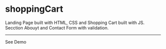 # shoppingCart

Landing Page built with HTML, CSS and Shopping Cart built with JS.<br/>
Secction Abouyt and Contact Form with validation.
<hr/>
<href src="https://agusprats.github.io/shoppingCart/"> See Demo</href>
